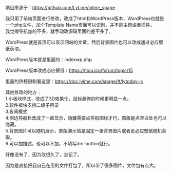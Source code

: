 项目来源于：https://github.com/LyLme/lylme_spage  


我只用了前端页面进行修改，改成了html和WordPress版本，WordPress也就是一个php文件，加个Template Name页面可以识别，并不是主题或者插件。  
我觉得导航加的不多，就手动改源码里面的差不多了。

WordPress就是首页可以显示网站的文章，然后背景图片也可以改成通过必应壁纸获取。  


WordPress版本就是里面的：indexwp.php  


WordPress版本改成必应壁纸：https://iticu.icu/forum/topic/15  



里面的热榜限制看这里：https://doc.lylme.com/spage/#/lytoday-js


其他修改的地方：  
1.小板块样式，改成了3D效果化，鼠标悬停的时候更明显一点。  
2.软件板块支持二级子目录  
3.夜间模式  
4.侧边导航栏改成了一直显示，隐藏需要点导航图标才行，原版是点空白处也可以隐藏。  
5.背景图片可以随机展示，原版演示站是固定一张背景图片或者走必应壁纸随机获取。  
6.可以加描述，也可以不加，不填写dm-button就行。


好像没有了，因为改很久了，忘记了。


因为是直接把我自己在用的文件打包了，所以带了很多图片，文件包有点大。
